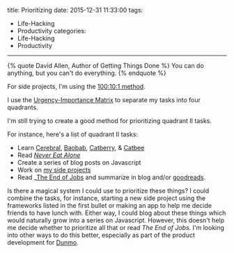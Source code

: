 title: Prioritizing
date: 2015-12-31 11:33:00
tags:
  - Life-Hacking
  - Productivity
categories:
  - Life-Hacking
  - Productivity
---

{% quote David Allen, Author of Getting Things Done %}
You can do anything, but you can't do everything.
{% endquote %}

For side projects, I'm using the [100:10:1 method](/100-10-1).

I use the [Urgency-Importance Matrix](/urgency-importance-matrix) to separate my tasks into four quadrants.

I'm still trying to create a good method for prioritizing quadrant II tasks.

For instance, here's a list of quadrant II tasks:
- Learn [Cerebral](https://github.com/cerebral/cerebral), [Baobab](https://github.com/Yomguithereal/baobab), [Catberry](https://github.com/catberry/catberry), & [Catbee](https://github.com/markuplab/catbee)
- Read _[Never Eat Alone](https://amazon.com/Never-Eat-Alone-Expanded-Updated-ebook/dp/B00H6JBFOS)_
- Create a series of blog posts on Javascript
- Work on [my side projects](/side-projects)
- Read _[The End of Jobs](https://amazon.com/dp/B010L8SYRG) and summarize in blog and/or [goodreads](https://www.goodreads.com/user/show/50400774-jeremy-meyer).

Is there a magical system I could use to prioritize these things? I could combine the tasks, for instance, starting a new side project using the frameworks listed in the first bullet or making an app to help me decide friends to have lunch with. Either way, I could blog about these things which would naturally grow into a series on Javascript. However, this doesn't help me decide whether to prioritize all that or read _The End of Jobs_. I'm looking into other ways to do this better, especially as part of the product development for [Dunmo](https://github.com/Dunmo/Dunmo).
